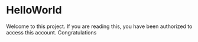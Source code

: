 # HelloWorld

Welcome to this project.
If you are reading this, you have been authorized to access this account.
Congratulations
